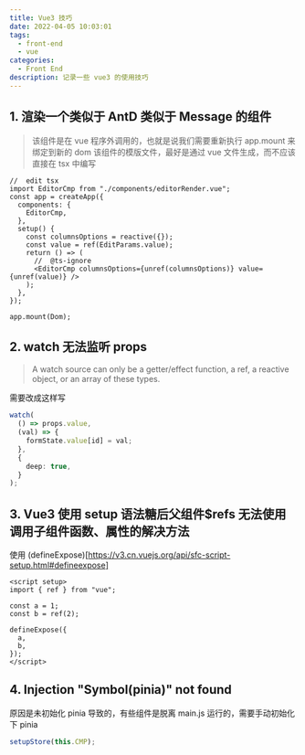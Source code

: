 ```yaml
---
title: Vue3 技巧
date: 2022-04-05 10:03:01
tags:
  - front-end
  - vue
categories:
  - Front End
description: 记录一些 vue3 的使用技巧
---
```


## 1. 渲染一个类似于 AntD 类似于 Message 的组件

> 该组件是在 vue 程序外调用的，也就是说我们需要重新执行 app.mount 来绑定到新的 dom
> 该组件的模版文件，最好是通过 vue 文件生成，而不应该直接在 tsx 中编写

```tsx
//  edit tsx
import EditorCmp from "./components/editorRender.vue";
const app = createApp({
  components: {
    EditorCmp,
  },
  setup() {
    const columnsOptions = reactive({});
    const value = ref(EditParams.value);
    return () => (
      //  @ts-ignore
      <EditorCmp columnsOptions={unref(columnsOptions)} value={unref(value)} />
    );
  },
});

app.mount(Dom);
```

## 2. watch 无法监听 props

> A watch source can only be a getter/effect function, a ref, a reactive object, or an array of these types.

需要改成这样写

```ts
watch(
  () => props.value,
  (val) => {
    formState.value[id] = val;
  },
  {
    deep: true,
  }
);
```

## 3. Vue3 使用 setup 语法糖后父组件$refs 无法使用调用子组件函数、属性的解决方法

使用 (defineExpose)[https://v3.cn.vuejs.org/api/sfc-script-setup.html#defineexpose]

```vue
<script setup>
import { ref } from "vue";

const a = 1;
const b = ref(2);

defineExpose({
  a,
  b,
});
</script>
```

## 4. Injection "Symbol(pinia)" not found

原因是未初始化 pinia 导致的，有些组件是脱离 main.js 运行的，需要手动初始化下 pinia

```ts
setupStore(this.CMP);
```

